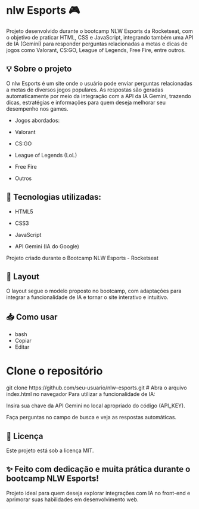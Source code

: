 # nlw Esports 🎮
Projeto desenvolvido durante o bootcamp NLW Esports da Rocketseat, com o objetivo de praticar HTML, CSS e JavaScript, integrando também uma API de IA (Gemini) para responder perguntas relacionadas a metas e dicas de jogos como Valorant, CS:GO, League of Legends, Free Fire, entre outros.

## 💡 Sobre o projeto
O nlw Esports é um site onde o usuário pode enviar perguntas relacionadas a metas de diversos jogos populares. As respostas são geradas automaticamente por meio da integração com a API da IA Gemini, trazendo dicas, estratégias e informações para quem deseja melhorar seu desempenho nos games.

- Jogos abordados:
- Valorant

- CS:GO

- League of Legends (LoL)

- Free Fire

- Outros

## 🚀 Tecnologias utilizadas:
- HTML5

- CSS3

- JavaScript

- API Gemini (IA do Google)

Projeto criado durante o Bootcamp NLW Esports - Rocketseat

## 🎨 Layout
O layout segue o modelo proposto no bootcamp, com adaptações para integrar a funcionalidade de IA e tornar o site interativo e intuitivo.

## 📥 Como usar
- bash
- Copiar
- Editar
# Clone o repositório
<bash>
git clone https://github.com/seu-usuario/nlw-esports.git
</bash>
# Abra o arquivo index.html no navegador
Para utilizar a funcionalidade de IA:

Insira sua chave da API Gemini no local apropriado do código (API_KEY).

Faça perguntas no campo de busca e veja as respostas automáticas.

## 📄 Licença
Este projeto está sob a licença MIT.

## ✨ Feito com dedicação e muita prática durante o bootcamp NLW Esports!
Projeto ideal para quem deseja explorar integrações com IA no front-end e aprimorar suas habilidades em desenvolvimento web.
